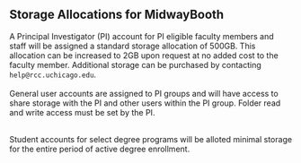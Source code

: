 ## Storage Allocations for MidwayBooth

A Principal Investigator (PI) account for PI eligible faculty members and staff will be assigned a standard storage allocation of 500GB. This allocation can be increased to 2GB upon request at no added cost to the faculty member. Additional storage can be purchased by contacting `help@rcc.uchicago.edu`. <br><br>
General user accounts are assigned to PI groups and will have access to share storage with the PI and other users within the PI group. Folder read and write access must be set by the PI.<br><br>

Student accounts for select degree programs will be alloted minimal storage for the entire period of active degree enrollment.